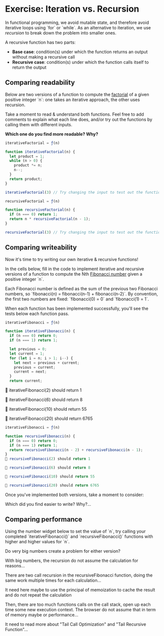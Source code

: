 # Exercise: Iteration vs. Recursion

In functional programming, we avoid mutable state, and therefore avoid iterative loops using \`for\` or \`while\`. As an alternative to iteration, we use _recursion_ to break down the problem into smaller ones.

A recursive function has two parts:
- **Base case**: condition(s) under which the function returns an output without making a recursive call  
- **Recursive case**: condition(s) under which the function calls itself to return the output




## Comparing readability

Below are two versions of a function to compute the [factorial](https://en.wikipedia.org/wiki/Factorial) of a given positive integer \`n\`: one takes an iterative approach, the other uses recursion.

Take a moment to read & understand both functions. Feel free to add comments to explain what each line does, and/or try out the functions by calling them with different inputs. 

**Which one do you find more readable? Why?**


```javascript
iterativeFactorial = ƒ(n)

function iterativeFactorial(n) {
  let product = 1;
  while (n > 0) {
    product *= n;
    n--;
  }
  return product;
}

iterativeFactorial(3) // Try changing the input to test out the function
```


```javascript
recursiveFactorial = ƒ(n)

function recursiveFactorial(n) {
  if (n === 0) return 1;
  return n * recursiveFactorial(n - 1);
}

recursiveFactorial(3) // Try changing the input to test out the function
```








## Comparing writeability

Now it's time to try writing our own iterative & recursive functions!

In the cells below, fill in the code to implement iterative and recursive versions of a function to compute the Nth [Fibonacci number](https://en.wikipedia.org/wiki/Fibonacci_number) given a positive integer \`n\`.

Each Fibonacci number is defined as the sum of the previous two Fibonacci numbers, so \`fibonacci(n) = fibonacci(n-1) + fibonacci(n-2)\`. By convention, the first two numbers are fixed: \`fibonacci(0) = 0\` and \`fibonacci(1) = 1\`.

When each function has been implemented successfully, you'll see the tests below each function pass.


```javascript
iterativeFibonacci = ƒ(n)

function iterativeFibonacci(n) { 
  if (n === 0) return 0;
  if (n === 1) return 1;

  let previous = 0;
  let current = 1;
  for (let i = n; i > 1; i--) {
    let next = previous + current;
    previous = current;
    current = next;
  }
  return current;
```
🎉 iterativeFibonacci(2) should return 1

🎉 iterativeFibonacci(6) should return 8

🎉 iterativeFibonacci(10) should return 55

🎉 iterativeFibonacci(20) should return 6765


  

```javascript
iterativeFibonacci = ƒ(n)

function recursiveFibonacci(n) {
  if (n === 0) return 0;
  if (n === 1) return 1;
  return recursiveFibonacci(n - 2) + recursiveFibonacci(n - 1);
}
🎉 recursiveFibonacci(2) should return 1

🎉 recursiveFibonacci(6) should return 8

🎉 recursiveFibonacci(10) should return 55

🎉 recursiveFibonacci(20) should return 6765
```
  Once you've implemented both versions, take a moment to consider:
  
  Which did you find easier to write? Why?...








## Comparing performance

Using the number widget below to set the value of \`n\`, try calling your completed \`iterativeFibonacci()\` and \`recursiveFibonacci()\` functions with higher and higher values for \`n\`. 

Do very big numbers create a problem for either version?

With big numbers, the recursion do not assume the calculation for reasons...




There are two call recursion in the recursiveFibonacci function, doing the same work multiple times for each calculation...

It need here maybe to use the principal of memoization to cache the result and do not repeat the calculation



Then, there are too much functions calls on the call stack, open up each time some new execution context. The browser do not assume that in term of memory maybe or performance...

It need to read more about "Tail Call Optimization" and "Tail Recursive Function"...

